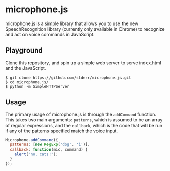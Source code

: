 # microphone.js
microphone.js is a simple library that allows you to use the new SpeechRecognition library
(currently only available in Chrome) to recognize and act on voice commands in JavaScript.

## Playground
Clone this repository, and spin up a simple web server to serve index.html and the JavaScript.

```
$ git clone https://github.com/stderr/microphone.js.git
$ cd microphone.js/
$ python -m SimpleHTTPServer
```

## Usage
The primary usage of microphone.js is through the `addCommand` function. This takes two main arguments:
`patterns`, which is assumed to be an array of regular expressions, and the `callback`, which is
the code that will be run if any of the patterns specified match the voice input.

```javascript
Microphone.addCommand({
  patterns: [new RegExp('dog', 'i')],
  callback: function(mic, command) {
    alert("no, cats!");
  }
});
```
